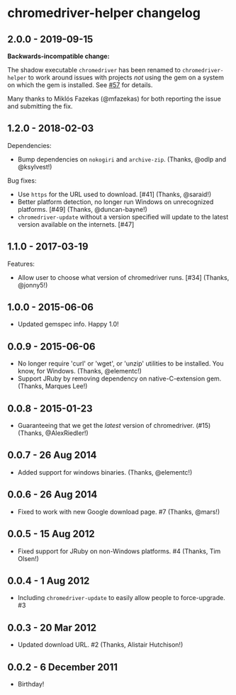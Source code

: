 chromedriver-helper changelog
==========

2.0.0 - 2019-09-15
----------

**Backwards-incompatible change:**

The shadow executable `chromedriver` has been renamed to `chromedriver-helper` to work around issues with projects _not_ using the gem on a system on which the gem is installed. See [#57](https://github.com/flavorjones/chromedriver-helper/issues/57) for details.

Many thanks to Miklós Fazekas (@mfazekas) for both reporting the issue and submitting the fix.



1.2.0 - 2018-02-03
----------

Dependencies:

* Bump dependencies on `nokogiri` and `archive-zip`. (Thanks, @odlp and @ksylvest!)


Bug fixes:

* Use `https` for the URL used to download. [#41] (Thanks, @saraid!)
* Better platform detection, no longer run Windows on unrecognized platforms. [#49] (Thanks, @duncan-bayne!)
* `chromedriver-update` without a version specified will update to the latest version available on the internets. [#47]



1.1.0 - 2017-03-19
----------

Features:

* Allow user to choose what version of chromedriver runs. [#34] (Thanks, @jonny5!)


1.0.0 - 2015-06-06
----------

* Updated gemspec info. Happy 1.0!


0.0.9 - 2015-06-06
----------

* No longer require 'curl' or 'wget', or 'unzip' utilities to be installed. You know, for Windows. (Thanks, @elementc!)
* Support JRuby by removing dependency on native-C-extension gem. (Thanks, Marques Lee!)


0.0.8 - 2015-01-23
----------

* Guaranteeing that we get the *latest* version of chromedriver. (#15) (Thanks, @AlexRiedler!)


0.0.7 - 26 Aug 2014
----------

* Added support for windows binaries. (Thanks, @elementc!)


0.0.6 - 26 Aug 2014
----------

* Fixed to work with new Google download page. #7 (Thanks, @mars!)


0.0.5 - 15 Aug 2012
----------

* Fixed support for JRuby on non-Windows platforms. #4 (Thanks, Tim Olsen!)


0.0.4 - 1 Aug 2012
----------

* Including `chromedriver-update` to easily allow people to force-upgrade. #3


0.0.3 - 20 Mar 2012
----------

* Updated download URL. #2 (Thanks, Alistair Hutchison!)


0.0.2 - 6 December 2011
----------

* Birthday!
